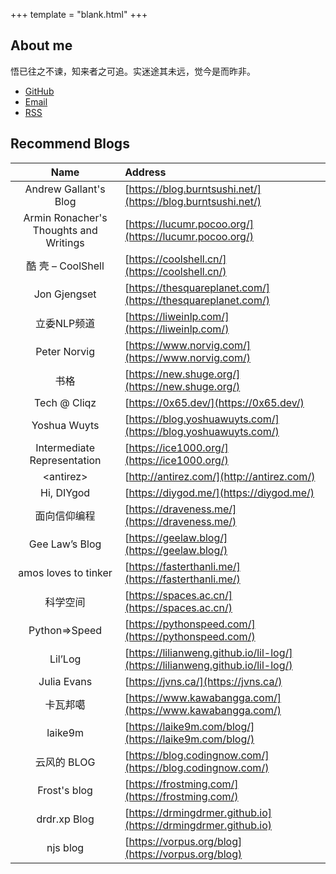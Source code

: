+++
template = "blank.html"
+++

## About me

悟已往之不谏，知来者之可追。实迷途其未远，觉今是而昨非。

* [GitHub](https://github.com/kemingy)
* [Email](mailto:kemingy94@gmail.com)
* [RSS](/atom.xml)

## Recommend Blogs

| Name | Address |
| :-: | :- |
| Andrew Gallant's Blog | [https://blog.burntsushi.net/](https://blog.burntsushi.net/) |
| Armin Ronacher's Thoughts and Writings | [https://lucumr.pocoo.org/](https://lucumr.pocoo.org/) |
| 酷 壳 – CoolShell | [https://coolshell.cn/](https://coolshell.cn/) |
| Jon Gjengset | [https://thesquareplanet.com/](https://thesquareplanet.com/) |
| 立委NLP频道 | [https://liweinlp.com/](https://liweinlp.com/) |
| Peter Norvig | [https://www.norvig.com/](https://www.norvig.com/) |
| 书格 | [https://new.shuge.org/](https://new.shuge.org/) |
| Tech @ Cliqz | [https://0x65.dev/](https://0x65.dev/) |
| Yoshua Wuyts | [https://blog.yoshuawuyts.com/](https://blog.yoshuawuyts.com/) |
| Intermediate Representation | [https://ice1000.org/](https://ice1000.org/) |
| \<antirez\> | [http://antirez.com/](http://antirez.com/) |
| Hi, DIYgod | [https://diygod.me/](https://diygod.me/) |
| 面向信仰编程 | [https://draveness.me/](https://draveness.me/) |
| Gee Law’s Blog | [https://geelaw.blog/](https://geelaw.blog/) |
| amos loves to tinker | [https://fasterthanli.me/](https://fasterthanli.me/) |
| 科学空间 | [https://spaces.ac.cn/](https://spaces.ac.cn/) |
| Python⇒Speed | [https://pythonspeed.com/](https://pythonspeed.com/) |
| Lil’Log | [https://lilianweng.github.io/lil-log/](https://lilianweng.github.io/lil-log/) |
| Julia Evans | [https://jvns.ca/](https://jvns.ca/) |
| 卡瓦邦噶 | [https://www.kawabangga.com/](https://www.kawabangga.com/) |
| laike9m | [https://laike9m.com/blog/](https://laike9m.com/blog/) |
| 云风的 BLOG | [https://blog.codingnow.com/](https://blog.codingnow.com/) |
| Frost's blog | [https://frostming.com/](https://frostming.com/) |
| drdr.xp Blog | [https://drmingdrmer.github.io](https://drmingdrmer.github.io) |
| njs blog | [https://vorpus.org/blog](https://vorpus.org/blog) |
